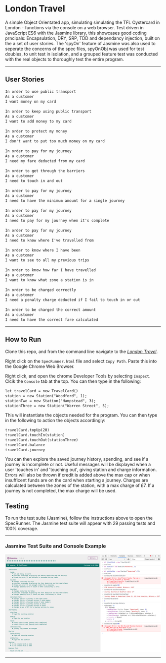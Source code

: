 # London Travel

A simple Object Orientated app, simulating simulating the TFL Oystercard in London - functions via the console on a web browser. Test driven in JavaScript ES6 with the Jasmine library, this showcases good coding prncipals: Encapsulation, DRY, SRP, TDD and dependancy injection, built on the a set of user stories. The 'spyOn' feature of Jasmine was also used to seperate the concerns of the spec files, spyOnObj was used for test doubles, to unit test in isolation, and a grouped feature test was conducted with the real objects to thoroughly test the entire program.

---

## User Stories

```
In order to use public transport
As a customer
I want money on my card

In order to keep using public transport
As a customer
I want to add money to my card

In order to protect my money
As a customer
I don't want to put too much money on my card

In order to pay for my journey
As a customer
I need my fare deducted from my card

In order to get through the barriers
As a customer
I need to touch in and out

In order to pay for my journey
As a customer
I need to have the minimum amount for a single journey

In order to pay for my journey
As a customer
I need to pay for my journey when it's complete

In order to pay for my journey
As a customer
I need to know where I've travelled from

In order to know where I have been
As a customer
I want to see to all my previous trips

In order to know how far I have travelled
As a customer
I want to know what zone a station is in

In order to be charged correctly
As a customer
I need a penalty charge deducted if I fail to touch in or out

In order to be charged the correct amount
As a customer
I need to have the correct fare calculated
```

---

## How to Run

Clone this repo, and from the command line navigate to the [_London Travel_](london_travel).

Right click on the `SpecRunner.html` file and select `Copy Path`. Paste this into the Google Chrome Web Browser.

Right click, and open the chrome Developer Tools by selecting `Inspect`. Clcik the `Console` tab at the top. You can then type in the following:

```
let travelCard = new TravelCard()
station = new Station("Woodford", 1);
stationTwo = new Station("Hampstead", 3);
stationThree = new Station("Warren Street", 5);
```

This will instantiate the objects needed for the program. You can then type in the following to action the objects accordingly:

```
travelCard.topUp(20)
travelCard.touchIn(station)
travelCard.touchOut(stationThree)
travelCard.balance
travelCard.journey
```

You can then explore the saved journey history, spending, and see if a journey is incomplete or not. Useful messages will be displayed when a user 'touches in' and 'touching out', giving station and charge information. Errors will also be thrown if credit is added above the max cap or when insufficent funds are on the card when starting a journey. Charges are calculated between the zones of the station, with a max charge of £7. If a journey is not completed, the max charge will be used.

## Testing

To run the test suite (Jasmine), follow the instructions above to open the SpecRunner. The Jasmine test suite will appear with 29 passing tests and 100% coverage.

---

### Jasmine Test Suite and Console Example

<img src='./jasmine-3.5.0/lib/test_and_console.png' />

---
